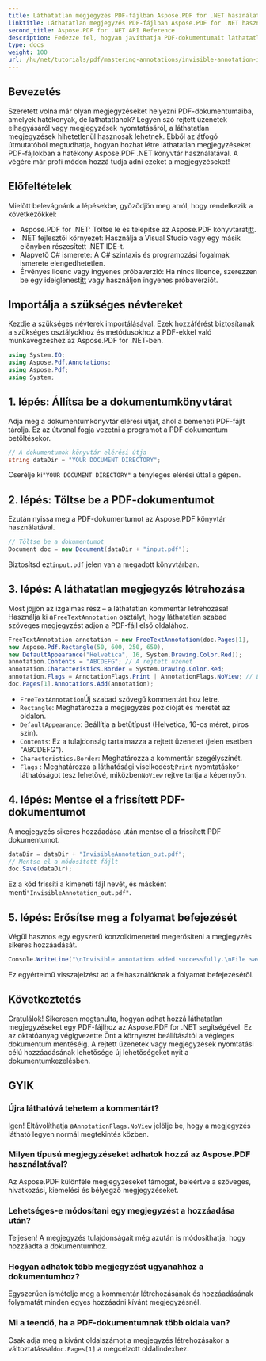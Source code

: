 ```yaml
---
title: Láthatatlan megjegyzés PDF-fájlban Aspose.PDF for .NET használatával
linktitle: Láthatatlan megjegyzés PDF-fájlban Aspose.PDF for .NET használatával
second_title: Aspose.PDF for .NET API Reference
description: Fedezze fel, hogyan javíthatja PDF-dokumentumait láthatatlan megjegyzésekkel az Aspose.PDF for .NET segítségével. Ez az átfogó oktatóanyag végigvezeti a hatékony, mégis diszkrét jegyzetek létrehozásának folyamatán a PDF-fájlokban.
type: docs
weight: 100
url: /hu/net/tutorials/pdf/mastering-annotations/invisible-annotation-in-pdf-file/
---
```

## Bevezetés

Szeretett volna már olyan megjegyzéseket helyezni PDF-dokumentumaiba, amelyek hatékonyak, de láthatatlanok? Legyen szó rejtett üzenetek elhagyásáról vagy megjegyzések nyomtatásáról, a láthatatlan megjegyzések hihetetlenül hasznosak lehetnek. Ebből az átfogó útmutatóból megtudhatja, hogyan hozhat létre láthatatlan megjegyzéseket PDF-fájlokban a hatékony Aspose.PDF .NET könyvtár használatával. A végére már profi módon hozzá tudja adni ezeket a megjegyzéseket!

## Előfeltételek

Mielőtt belevágnánk a lépésekbe, győződjön meg arról, hogy rendelkezik a következőkkel:

-  Aspose.PDF for .NET: Töltse le és telepítse az Aspose.PDF könyvtárat[itt](https://releases.aspose.com/pdf/net/).
- .NET fejlesztői környezet: Használja a Visual Studio vagy egy másik előnyben részesített .NET IDE-t.
- Alapvető C# ismerete: A C# szintaxis és programozási fogalmak ismerete elengedhetetlen.
-  Érvényes licenc vagy ingyenes próbaverzió: Ha nincs licence, szerezzen be egy ideiglenest[itt](https://purchase.aspose.com/temporary-license/) vagy használjon ingyenes próbaverziót.

## Importálja a szükséges névtereket

Kezdje a szükséges névterek importálásával. Ezek hozzáférést biztosítanak a szükséges osztályokhoz és metódusokhoz a PDF-ekkel való munkavégzéshez az Aspose.PDF for .NET-ben.

```csharp
using System.IO;
using Aspose.Pdf.Annotations;
using Aspose.Pdf;
using System;
```

## 1. lépés: Állítsa be a dokumentumkönyvtárat

Adja meg a dokumentumkönyvtár elérési útját, ahol a bemeneti PDF-fájlt tárolja. Ez az útvonal fogja vezetni a programot a PDF dokumentum betöltésekor.

```csharp
// A dokumentumok könyvtár elérési útja
string dataDir = "YOUR DOCUMENT DIRECTORY";
```

 Cserélje ki`"YOUR DOCUMENT DIRECTORY"` a tényleges elérési úttal a gépen.

## 2. lépés: Töltse be a PDF-dokumentumot

Ezután nyissa meg a PDF-dokumentumot az Aspose.PDF könyvtár használatával.

```csharp
// Töltse be a dokumentumot
Document doc = new Document(dataDir + "input.pdf");
```

 Biztosítsd ezt`input.pdf` jelen van a megadott könyvtárban.

## 3. lépés: A láthatatlan megjegyzés létrehozása

 Most jöjjön az izgalmas rész – a láthatatlan kommentár létrehozása! Használja ki a`FreeTextAnnotation` osztályt, hogy láthatatlan szabad szöveges megjegyzést adjon a PDF-fájl első oldalához.

```csharp
FreeTextAnnotation annotation = new FreeTextAnnotation(doc.Pages[1], 
new Aspose.Pdf.Rectangle(50, 600, 250, 650), 
new DefaultAppearance("Helvetica", 16, System.Drawing.Color.Red));
annotation.Contents = "ABCDEFG"; // A rejtett üzenet
annotation.Characteristics.Border = System.Drawing.Color.Red;
annotation.Flags = AnnotationFlags.Print | AnnotationFlags.NoView; // Láthatatlan a képernyőn
doc.Pages[1].Annotations.Add(annotation);
```

- `FreeTextAnnotation`Új szabad szövegű kommentárt hoz létre.
- `Rectangle`: Meghatározza a megjegyzés pozícióját és méretét az oldalon.
- `DefaultAppearance`: Beállítja a betűtípust (Helvetica, 16-os méret, piros szín).
- `Contents`: Ez a tulajdonság tartalmazza a rejtett üzenetet (jelen esetben "ABCDEFG").
- `Characteristics.Border`: Meghatározza a kommentár szegélyszínét.
- `Flags` : Meghatározza a láthatósági viselkedést;`Print` nyomtatáskor láthatóságot tesz lehetővé, miközben`NoView` rejtve tartja a képernyőn.

## 4. lépés: Mentse el a frissített PDF-dokumentumot

A megjegyzés sikeres hozzáadása után mentse el a frissített PDF dokumentumot.

```csharp
dataDir = dataDir + "InvisibleAnnotation_out.pdf";
// Mentse el a módosított fájlt
doc.Save(dataDir);
```

 Ez a kód frissíti a kimeneti fájl nevét, és másként menti`"InvisibleAnnotation_out.pdf"`.

## 5. lépés: Erősítse meg a folyamat befejezését

Végül hasznos egy egyszerű konzolkimenettel megerősíteni a megjegyzés sikeres hozzáadását.

```csharp
Console.WriteLine("\nInvisible annotation added successfully.\nFile saved at " + dataDir);
```

Ez egyértelmű visszajelzést ad a felhasználóknak a folyamat befejezéséről.

## Következtetés

Gratulálok! Sikeresen megtanulta, hogyan adhat hozzá láthatatlan megjegyzéseket egy PDF-fájlhoz az Aspose.PDF for .NET segítségével. Ez az oktatóanyag végigvezette Önt a környezet beállításától a végleges dokumentum mentéséig. A rejtett üzenetek vagy megjegyzések nyomtatási célú hozzáadásának lehetősége új lehetőségeket nyit a dokumentumkezelésben.

## GYIK

### Újra láthatóvá tehetem a kommentárt?
 Igen! Eltávolíthatja a`AnnotationFlags.NoView` jelölje be, hogy a megjegyzés látható legyen normál megtekintés közben.

### Milyen típusú megjegyzéseket adhatok hozzá az Aspose.PDF használatával?
Az Aspose.PDF különféle megjegyzéseket támogat, beleértve a szöveges, hivatkozási, kiemelési és bélyegző megjegyzéseket.

### Lehetséges-e módosítani egy megjegyzést a hozzáadása után?
Teljesen! A megjegyzés tulajdonságait még azután is módosíthatja, hogy hozzáadta a dokumentumhoz.

### Hogyan adhatok több megjegyzést ugyanahhoz a dokumentumhoz?
Egyszerűen ismételje meg a kommentár létrehozásának és hozzáadásának folyamatát minden egyes hozzáadni kívánt megjegyzésnél.

### Mi a teendő, ha a PDF-dokumentumnak több oldala van?
 Csak adja meg a kívánt oldalszámot a megjegyzés létrehozásakor a változtatással`doc.Pages[1]` a megcélzott oldalindexhez.